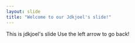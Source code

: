 ```yaml
---
layout: slide
title: "Welcome to our Jdkjoel's slide!"
---
```

This is jdkjoel's slide
Use the left arrow to go back!
